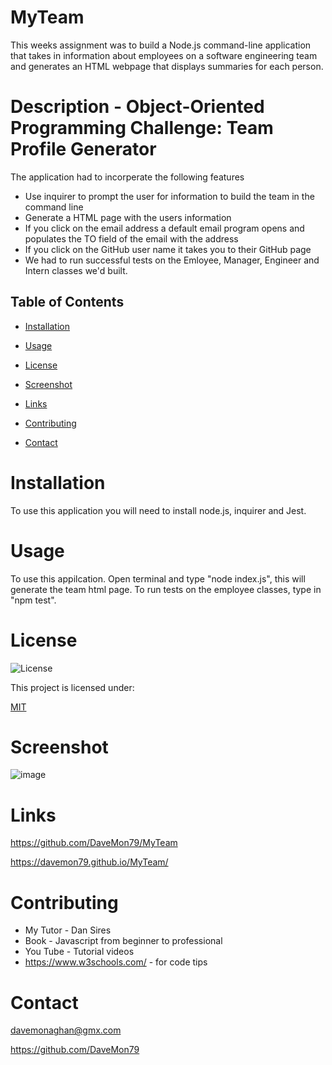 # MyTeam

This weeks assignment was to build a Node.js command-line application that takes in information about employees on a software engineering team and generates an HTML webpage that displays summaries for each person. 
  

# Description - Object-Oriented Programming Challenge: Team Profile Generator

The application had to incorperate the following features

* Use inquirer to prompt the user for information to build the team in the command line
* Generate a HTML page with the users information
* If you click on the email address a default email program opens and populates the TO field of the email with the address
* If you click on the GitHub user name it takes you to their GitHub page 
* We had to run successful tests on the Emloyee, Manager, Engineer and Intern classes we'd built.

  
## Table of Contents
  
* [Installation](#installation)

* [Usage](#usage)

* [License](#license)

* [Screenshot](#screenshot)

* [Links](#links)

* [Contributing](#contributing)

* [Contact](#contact)
  
# Installation

To use this application you will need to install node.js, inquirer and Jest.
  
# Usage
  
To use this appilcation. Open terminal and type "node index.js", this will generate the team html page. To run tests on the employee classes, type in "npm test".  

# License

![License](https://img.shields.io/badge/License-mit-orange.svg)
  
This project is licensed under:
    
[MIT](https://opensource.org/licenses/MIT)


# Screenshot

![image](https://user-images.githubusercontent.com/103275458/189540893-79d821c9-2241-4f16-8daf-9a7a8a9f495e.png)

# Links

https://github.com/DaveMon79/MyTeam

https://davemon79.github.io/MyTeam/


  
# Contributing

* My Tutor - Dan Sires
* Book - Javascript from beginner to professional 
* You Tube - Tutorial videos
* https://www.w3schools.com/ - for code tips

# Contact

davemonaghan@gmx.com

https://github.com/DaveMon79